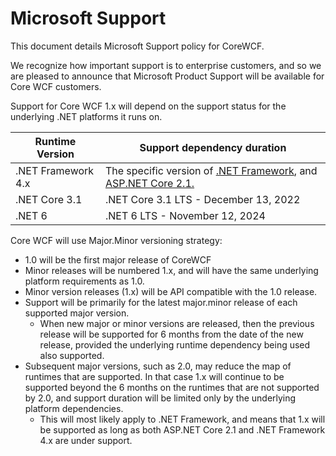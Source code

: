 # Microsoft Support

This document details Microsoft Support policy for CoreWCF.

We recognize how important support is to enterprise customers, and so we are pleased to announce that Microsoft Product Support will be available for Core WCF customers.

Support for Core WCF 1.x will depend on the support status for the underlying .NET platforms it runs on.

| **Runtime Version** | **Support dependency duration** |
| --- | --- |
| .NET Framework 4.x | The specific version of [.NET Framework](https://dotnet.microsoft.com/platform/support/policy/dotnet-framework), and [ASP.NET Core 2.1.](https://dotnet.microsoft.com/platform/support/policy/aspnet) |
| .NET Core 3.1 | .NET Core 3.1 LTS - December 13, 2022 |
| .NET 6 | .NET 6 LTS - November 12, 2024 |

Core WCF will use Major.Minor versioning strategy:

- 1.0 will be the first major release of CoreWCF
- Minor releases will be numbered 1.x, and will have the same underlying platform requirements as 1.0.
- Minor version releases (1.x) will be API compatible with the 1.0 release.
- Support will be primarily for the latest major.minor release of each supported major version.
  - When new major or minor versions are released, then the previous release will be supported for 6 months from the date of the new release, provided the underlying runtime dependency being used also supported.
- Subsequent major versions, such as 2.0, may reduce the map of runtimes that are supported. In that case 1.x will continue to be supported beyond the 6 months on the runtimes that are not supported by 2.0, and support duration will be limited only by the underlying platform dependencies.
  - This will most likely apply to .NET Framework, and means that 1.x will be supported as long as both ASP.NET Core 2.1 and .NET Framework 4.x are under support.
